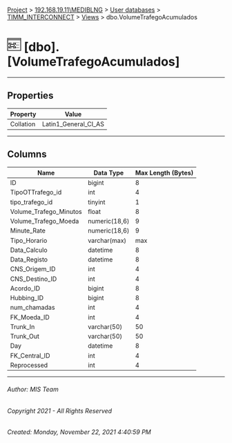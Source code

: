 #### 

[Project](../../../../index.md) > [192.168.19.11\\MEDIBLNG](../../../index.md) > [User databases](../../index.md) > [TIMM_INTERCONNECT](../index.md) > [Views](Views.md) > dbo.VolumeTrafegoAcumulados

# ![Views](../../../../Images/View32.png) [dbo].[VolumeTrafegoAcumulados]

---

## <a name="#properties"></a>Properties

| Property | Value |
|---|---|
| Collation | Latin1_General_CI_AS |


---

## <a name="#columns"></a>Columns

| Name | Data Type | Max Length (Bytes) |
|---|---|---|
| ID | bigint | 8 |
| TipoOTTrafego_id | int | 4 |
| tipo_trafego_id | tinyint | 1 |
| Volume_Trafego_Minutos | float | 8 |
| Volume_Trafego_Moeda | numeric(18,6) | 9 |
| Minute_Rate | numeric(18,6) | 9 |
| Tipo_Horario | varchar(max) | max |
| Data_Calculo | datetime | 8 |
| Data_Registo | datetime | 8 |
| CNS_Origem_ID | int | 4 |
| CNS_Destino_ID | int | 4 |
| Acordo_ID | bigint | 8 |
| Hubbing_ID | bigint | 8 |
| num_chamadas | int | 4 |
| FK_Moeda_ID | int | 4 |
| Trunk_In | varchar(50) | 50 |
| Trunk_Out | varchar(50) | 50 |
| Day | datetime | 8 |
| FK_Central_ID | int | 4 |
| Reprocessed | int | 4 |


---

###### Author:  MIS Team

###### Copyright 2021 - All Rights Reserved

###### Created: Monday, November 22, 2021 4:40:59 PM

